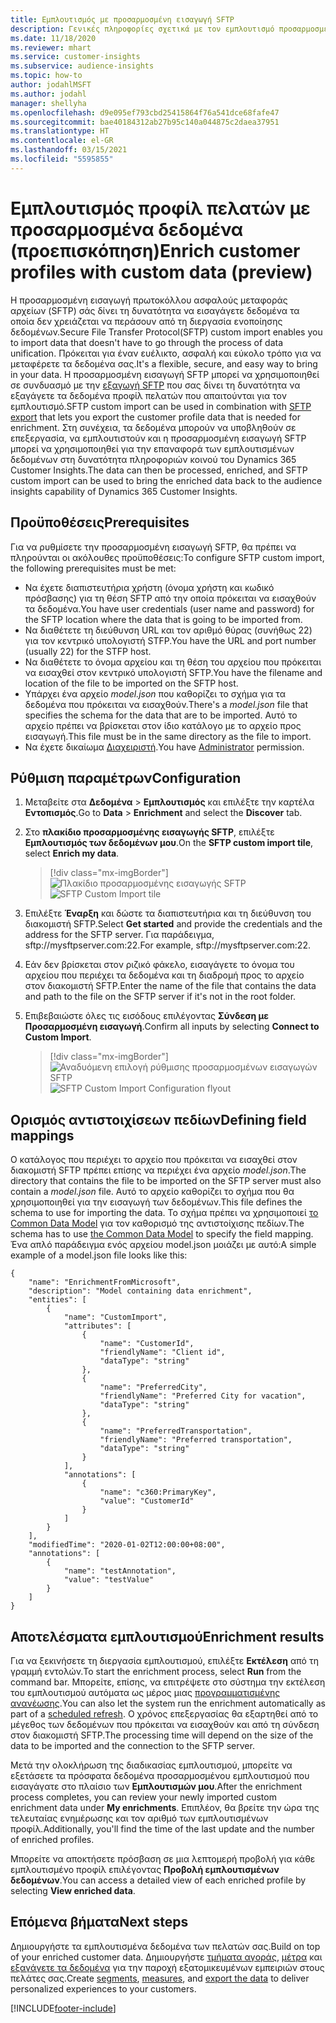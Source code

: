 ```yaml
---
title: Εμπλουτισμός με προσαρμοσμένη εισαγωγή SFTP
description: Γενικές πληροφορίες σχετικά με τον εμπλουτισμό προσαρμοσμένων εισαγωγών SFTP.
ms.date: 11/18/2020
ms.reviewer: mhart
ms.service: customer-insights
ms.subservice: audience-insights
ms.topic: how-to
author: jodahlMSFT
ms.author: jodahl
manager: shellyha
ms.openlocfilehash: d9e095ef793cbd25415864f76a541dce68fafe47
ms.sourcegitcommit: bae40184312ab27b95c140a044875c2daea37951
ms.translationtype: HT
ms.contentlocale: el-GR
ms.lasthandoff: 03/15/2021
ms.locfileid: "5595855"
---
```

# <a name="enrich-customer-profiles-with-custom-data-preview"></a><span data-ttu-id="4d90c-103">Εμπλουτισμός προφίλ πελατών με προσαρμοσμένα δεδομένα (προεπισκόπηση)</span><span class="sxs-lookup"><span data-stu-id="4d90c-103">Enrich customer profiles with custom data (preview)</span></span>

<span data-ttu-id="4d90c-104">Η προσαρμοσμένη εισαγωγή πρωτοκόλλου ασφαλούς μεταφοράς αρχείων (SFTP) σάς δίνει τη δυνατότητα να εισαγάγετε δεδομένα τα οποία δεν χρειάζεται να περάσουν από τη διεργασία ενοποίησης δεδομένων.</span><span class="sxs-lookup"><span data-stu-id="4d90c-104">Secure File Transfer Protocol(SFTP) custom import enables you to import data that doesn't have to go through the process of data unification.</span></span> <span data-ttu-id="4d90c-105">Πρόκειται για έναν ευέλικτο, ασφαλή και εύκολο τρόπο για να μεταφέρετε τα δεδομένα σας.</span><span class="sxs-lookup"><span data-stu-id="4d90c-105">It's a flexible, secure, and easy way to bring in your data.</span></span> <span data-ttu-id="4d90c-106">Η προσαρμοσμένη εισαγωγή SFTP μπορεί να χρησιμοποιηθεί σε συνδυασμό με την [εξαγωγή SFTP](export-sftp.md) που σας δίνει τη δυνατότητα να εξαγάγετε τα δεδομένα προφίλ πελατών που απαιτούνται για τον εμπλουτισμό.</span><span class="sxs-lookup"><span data-stu-id="4d90c-106">SFTP custom import can be used in combination with [SFTP export](export-sftp.md) that lets you export the customer profile data that is needed for enrichment.</span></span> <span data-ttu-id="4d90c-107">Στη συνέχεια, τα δεδομένα μπορούν να υποβληθούν σε επεξεργασία, να εμπλουτιστούν και η προσαρμοσμένη εισαγωγή SFTP μπορεί να χρησιμοποιηθεί για την επαναφορά των εμπλουτισμένων δεδομένων στη δυνατότητα πληροφοριών κοινού του Dynamics 365 Customer Insights.</span><span class="sxs-lookup"><span data-stu-id="4d90c-107">The data can then be processed, enriched, and SFTP custom import can be used to bring the enriched data back to the audience insights capability of Dynamics 365 Customer Insights.</span></span>

## <a name="prerequisites"></a><span data-ttu-id="4d90c-108">Προϋποθέσεις</span><span class="sxs-lookup"><span data-stu-id="4d90c-108">Prerequisites</span></span>

<span data-ttu-id="4d90c-109">Για να ρυθμίσετε την προσαρμοσμένη εισαγωγή SFTP, θα πρέπει να πληρούνται οι ακόλουθες προϋποθέσεις:</span><span class="sxs-lookup"><span data-stu-id="4d90c-109">To configure SFTP custom import, the following prerequisites must be met:</span></span>

- <span data-ttu-id="4d90c-110">Να έχετε διαπιστευτήρια χρήστη (όνομα χρήστη και κωδικό πρόσβασης) για τη θέση SFTP από την οποία πρόκειται να εισαχθούν τα δεδομένα.</span><span class="sxs-lookup"><span data-stu-id="4d90c-110">You have user credentials (user name and password) for the SFTP location where the data that is going to be imported from.</span></span>
- <span data-ttu-id="4d90c-111">Να διαθέτετε τη διεύθυνση URL και τον αριθμό θύρας (συνήθως 22) για τον κεντρικό υπολογιστή STFP.</span><span class="sxs-lookup"><span data-stu-id="4d90c-111">You have the URL and port number (usually 22) for the STFP host.</span></span>
- <span data-ttu-id="4d90c-112">Να διαθέτετε το όνομα αρχείου και τη θέση του αρχείου που πρόκειται να εισαχθεί στον κεντρικό υπολογιστή SFTP.</span><span class="sxs-lookup"><span data-stu-id="4d90c-112">You have the filename and location of the file to be imported on the SFTP host.</span></span>
- <span data-ttu-id="4d90c-113">Υπάρχει ένα αρχείο *model.json* που καθορίζει το σχήμα για τα δεδομένα που πρόκειται να εισαχθούν.</span><span class="sxs-lookup"><span data-stu-id="4d90c-113">There's a *model.json* file that specifies the schema for the data that are to be imported.</span></span> <span data-ttu-id="4d90c-114">Αυτό το αρχείο πρέπει να βρίσκεται στον ίδιο κατάλογο με το αρχείο προς εισαγωγή.</span><span class="sxs-lookup"><span data-stu-id="4d90c-114">This file must be in the same directory as the file to import.</span></span>
- <span data-ttu-id="4d90c-115">Να έχετε δικαίωμα [Διαχειριστή](permissions.md#administrator).</span><span class="sxs-lookup"><span data-stu-id="4d90c-115">You have [Administrator](permissions.md#administrator) permission.</span></span>

## <a name="configuration"></a><span data-ttu-id="4d90c-116">Ρύθμιση παραμέτρων</span><span class="sxs-lookup"><span data-stu-id="4d90c-116">Configuration</span></span>

1. <span data-ttu-id="4d90c-117">Μεταβείτε στα **Δεδομένα** > **Εμπλουτισμός** και επιλέξτε την καρτέλα **Εντοπισμός**.</span><span class="sxs-lookup"><span data-stu-id="4d90c-117">Go to **Data** > **Enrichment** and select the **Discover** tab.</span></span>

1. <span data-ttu-id="4d90c-118">Στο **πλακίδιο προσαρμοσμένης εισαγωγής SFTP**, επιλέξτε **Εμπλουτισμός των δεδομένων μου**.</span><span class="sxs-lookup"><span data-stu-id="4d90c-118">On the **SFTP custom import tile**, select **Enrich my data**.</span></span>

   > [!div class="mx-imgBorder"]
   > <span data-ttu-id="4d90c-119">![Πλακίδιο προσαρμοσμένης εισαγωγής SFTP](media/SFTP_Custom_Import_tile.png "Πλακίδιο προσαρμοσμένης εισαγωγής SFTP")</span><span class="sxs-lookup"><span data-stu-id="4d90c-119">![SFTP Custom Import tile](media/SFTP_Custom_Import_tile.png "SFTP Custom Import tile")</span></span>

1. <span data-ttu-id="4d90c-120">Επιλέξτε **Έναρξη** και δώστε τα διαπιστευτήρια και τη διεύθυνση του διακομιστή SFTP.</span><span class="sxs-lookup"><span data-stu-id="4d90c-120">Select **Get started** and provide the credentials and the address for the SFTP server.</span></span> <span data-ttu-id="4d90c-121">Για παράδειγμα, sftp://mysftpserver.com:22.</span><span class="sxs-lookup"><span data-stu-id="4d90c-121">For example, sftp://mysftpserver.com:22.</span></span>

1. <span data-ttu-id="4d90c-122">Εάν δεν βρίσκεται στον ριζικό φάκελο, εισαγάγετε το όνομα του αρχείου που περιέχει τα δεδομένα και τη διαδρομή προς το αρχείο στον διακομιστή SFTP.</span><span class="sxs-lookup"><span data-stu-id="4d90c-122">Enter the name of the file that contains the data and path to the file on the SFTP server if it's not in the root folder.</span></span>

1. <span data-ttu-id="4d90c-123">Επιβεβαιώστε όλες τις εισόδους επιλέγοντας **Σύνδεση με Προσαρμοσμένη εισαγωγή**.</span><span class="sxs-lookup"><span data-stu-id="4d90c-123">Confirm all inputs by selecting **Connect to Custom Import**.</span></span>

   > [!div class="mx-imgBorder"]
   > <span data-ttu-id="4d90c-124">![Αναδυόμενη επιλογή ρύθμισης προσαρμοσμένων εισαγωγών SFTP](media/SFTP_Custom_Import_Configuration_flyout.png "Αναδυόμενη επιλογή ρύθμισης προσαρμοσμένων εισαγωγών SFTP")</span><span class="sxs-lookup"><span data-stu-id="4d90c-124">![SFTP Custom Import Configuration flyout](media/SFTP_Custom_Import_Configuration_flyout.png "SFTP Custom Import Configuration flyout")</span></span>

## <a name="defining-field-mappings"></a><span data-ttu-id="4d90c-125">Ορισμός αντιστοιχίσεων πεδίων</span><span class="sxs-lookup"><span data-stu-id="4d90c-125">Defining field mappings</span></span> 

<span data-ttu-id="4d90c-126">Ο κατάλογος που περιέχει το αρχείο που πρόκειται να εισαχθεί στον διακομιστή SFTP πρέπει επίσης να περιέχει ένα αρχείο *model.json*.</span><span class="sxs-lookup"><span data-stu-id="4d90c-126">The directory that contains the file to be imported on the SFTP server must also contain a *model.json* file.</span></span> <span data-ttu-id="4d90c-127">Αυτό το αρχείο καθορίζει το σχήμα που θα χρησιμοποιηθεί για την εισαγωγή των δεδομένων.</span><span class="sxs-lookup"><span data-stu-id="4d90c-127">This file defines the schema to use for importing the data.</span></span> <span data-ttu-id="4d90c-128">Το σχήμα πρέπει να χρησιμοποιεί [το Common Data Model](/common-data-model/) για τον καθορισμό της αντιστοίχισης πεδίων.</span><span class="sxs-lookup"><span data-stu-id="4d90c-128">The schema has to use [the Common Data Model](/common-data-model/) to specify the field mapping.</span></span> <span data-ttu-id="4d90c-129">Ένα απλό παράδειγμα ενός αρχείου model.json μοιάζει με αυτό:</span><span class="sxs-lookup"><span data-stu-id="4d90c-129">A simple example of a model.json file looks like this:</span></span>

```
{
    "name": "EnrichmentFromMicrosoft",
    "description": "Model containing data enrichment",
    "entities": [
        {
            "name": "CustomImport",
            "attributes": [
                {
                    "name": "CustomerId",
                    "friendlyName": "Client id",
                    "dataType": "string"
                },
                {
                    "name": "PreferredCity",
                    "friendlyName": "Preferred City for vacation",
                    "dataType": "string"
                },
                {
                    "name": "PreferredTransportation",
                    "friendlyName": "Preferred transportation",
                    "dataType": "string"
                }
            ],
            "annotations": [
                {
                    "name": "c360:PrimaryKey",
                    "value": "CustomerId"
                }
            ]
        }
    ],
    "modifiedTime": "2020-01-02T12:00:00+08:00",
    "annotations": [
        {
            "name": "testAnnotation",
            "value": "testValue"
        }
    ]
}
```

## <a name="enrichment-results"></a><span data-ttu-id="4d90c-130">Αποτελέσματα εμπλουτισμού</span><span class="sxs-lookup"><span data-stu-id="4d90c-130">Enrichment results</span></span>

<span data-ttu-id="4d90c-131">Για να ξεκινήσετε τη διεργασία εμπλουτισμού, επιλέξτε **Εκτέλεση** από τη γραμμή εντολών.</span><span class="sxs-lookup"><span data-stu-id="4d90c-131">To start the enrichment process, select **Run** from the command bar.</span></span> <span data-ttu-id="4d90c-132">Μπορείτε, επίσης, να επιτρέψετε στο σύστημα την εκτέλεση του εμπλουτισμού αυτόματα ως μέρος μιας [προγραμματισμένης ανανέωσης](system.md#schedule-tab).</span><span class="sxs-lookup"><span data-stu-id="4d90c-132">You can also let the system run the enrichment automatically as part of a [scheduled refresh](system.md#schedule-tab).</span></span> <span data-ttu-id="4d90c-133">Ο χρόνος επεξεργασίας θα εξαρτηθεί από το μέγεθος των δεδομένων που πρόκειται να εισαχθούν και από τη σύνδεση στον διακομιστή SFTP.</span><span class="sxs-lookup"><span data-stu-id="4d90c-133">The processing time will depend on the size of the data to be imported and the connection to the SFTP server.</span></span>

<span data-ttu-id="4d90c-134">Μετά την ολοκλήρωση της διαδικασίας εμπλουτισμού, μπορείτε να εξετάσετε τα πρόσφατα δεδομένα προσαρμοσμένου εμπλουτισμού που εισαγάγατε στο πλαίσιο των **Εμπλουτισμών μου**.</span><span class="sxs-lookup"><span data-stu-id="4d90c-134">After the enrichment process completes, you can review your newly imported custom enrichment data under **My enrichments**.</span></span> <span data-ttu-id="4d90c-135">Επιπλέον, θα βρείτε την ώρα της τελευταίας ενημέρωσης και τον αριθμό των εμπλουτισμένων προφίλ.</span><span class="sxs-lookup"><span data-stu-id="4d90c-135">Additionally, you'll find the time of the last update and the number of enriched profiles.</span></span>

<span data-ttu-id="4d90c-136">Μπορείτε να αποκτήσετε πρόσβαση σε μια λεπτομερή προβολή για κάθε εμπλουτισμένο προφίλ επιλέγοντας **Προβολή εμπλουτισμένων δεδομένων**.</span><span class="sxs-lookup"><span data-stu-id="4d90c-136">You can access a detailed view of each enriched profile by selecting **View enriched data**.</span></span>

## <a name="next-steps"></a><span data-ttu-id="4d90c-137">Επόμενα βήματα</span><span class="sxs-lookup"><span data-stu-id="4d90c-137">Next steps</span></span>

<span data-ttu-id="4d90c-138">Δημιουργήστε τα εμπλουτισμένα δεδομένα των πελατών σας.</span><span class="sxs-lookup"><span data-stu-id="4d90c-138">Build on top of your enriched customer data.</span></span> <span data-ttu-id="4d90c-139">Δημιουργήστε [τμήματα αγοράς](segments.md), [μέτρα](measures.md) και [εξαγάγετε τα δεδομένα](export-destinations.md) για την παροχή εξατομικευμένων εμπειριών στους πελάτες σας.</span><span class="sxs-lookup"><span data-stu-id="4d90c-139">Create [segments](segments.md), [measures](measures.md), and [export the data](export-destinations.md) to deliver personalized experiences to your customers.</span></span>




[!INCLUDE[footer-include](../includes/footer-banner.md)]